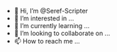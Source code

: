 - 👋 Hi, I’m @Seref-Scripter
- 👀 I’m interested in ...
- 🌱 I’m currently learning ...
- 💞️ I’m looking to collaborate on ...
- 📫 How to reach me ...

<!---
Seref-Scripter/Seref-Scripter is a ✨ special ✨ repository because its `README.md` (this file) appears on your GitHub profile.
You can click the Preview link to take a look at your changes.
--->
